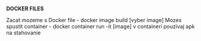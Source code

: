 **DOCKER FILES**

Zacat mozeme s Docker file - docker image build [vyber image]
Mozes spustit container - docker container run -it [image]
v containeri pouzivaj apk na stahovanie
